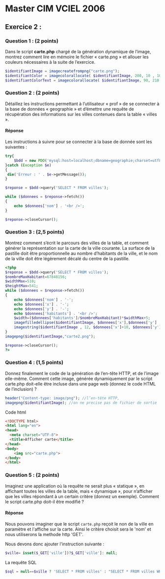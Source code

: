 # Master CIM VCIEL 2006
## Exercice 2 : 

### **Question 1 : (2 points)**
Dans le script **carte.php** chargé de la génération dynamique de l’image,
montrez comment lire en mémoire le fichier « carte.png » et allouer les
couleurs nécessaires à la suite de l’exercice.

```php
$identifiantImage = imagecreatefrompng("carte.png");
$identifiantColor = imagecolorallocate( $identifiantImage, 200, 10 , 10);
$identifiantColorText = imagecolorallocate( $identifiantImage, 90, 210 , 110);
```

### **Question 2 : (2 points)**
Détaillez les instructions permettant à l’utilisateur « prof » de se connecter à la
base de données « geographie » et d’émettre une requête de récupération
des informations sur les villes contenues dans la table « villes ».

#### Réponse
Les instructions à suivre pour se connecter à la base de donnée sont les suivantes :

```php
try{
    $bdd = new PDO('mysql:host=localhost;dbname=geographie;charset=utf8', 'prof', 'password');
}catch (Exception $e)
{
 die('Erreur : ' . $e->getMessage());
}

$reponse = $bdd->query('SELECT * FROM villes');

while ($donnees = $reponse->fetch())
{
	echo $donnees['nom'] . '<br />';
}

$reponse->closeCursor();
```

### Question 3 : (2,5 points)
Montrez comment s’écrit le parcours des villes de la table, et comment
générer la représentation sur la carte de la ville courante. La surface de la
pastille doit être proportionnelle au nombre d’habitants de la ville, et le nom
de la ville doit être légèrement décalé du centre de la pastille.

```php
<?php
$reponse = $bdd->query('SELECT * FROM villes');
$nombreMaxHabitant=67848156;
$widthMax=510;
$heightMax=541;
while ($donnees = $reponse->fetch())
{
    echo $donnees['nom'] . '-';
    echo $donnees['x'] . '-';
    echo $donnees['y'] . '-';
    echo $donnees['habitants'] . '<br />';
    $width=($donnees['habitants']/$nombreMaxHabitant)*$widthMax+5;
    imagefilledellipse($identifiantImage, $donnees['x'],$donnees['y'] , $width, $width ,$identifiantColor );
    imagestring($identifiantImage , 12, $donnees['x']+10, $donnees['y'] - 10, $donnees['nom'] ,$identifiantColorText);
}
imagepng($identifiantImage,"carte2.png");

$reponse->closeCursor();
?>
```

### Question 4 : (1,5 points)
Donnez finalement le code de la génération de l’en-tête HTTP, et de l’image
elle-même. Comment cette image, générée dynamiquement par le script
carte.php doit-elle être incluse dans une page web (donnez le code HTML de
l’inclusion) ?

```php
header("Content-type: image/png"); //l’en-tête HTTP,
imagepng($identifiantImage); //on ne precise pas de fichier de sortie
```
Code html
```html
<!DOCTYPE html>
<html lang="en">
<head>
  <meta charset="UTF-8">
  <title>Afficher carte</title>
</head>
<body>
    <img src="carte.php">
</body>
</html>
```

### Question 5 : (2 points)
Imaginez une application où la requête ne serait plus « statique », en
affichant toutes les villes de la table, mais « dynamique », pour n’afficher que
les villes répondant à un certain critère (donnez un exemple). Comment le
script carte.php doit-il être modifié ?

#### Réponse
Nous pouvons imaginer que le script `carte.php` reçoit le non de la ville
en paramètre et l'affiche sur la carte. Ainsi le critère choisit sera le 'nom' et nous 
 utiliserons la methode http 'GET'.
 
 Nous devons donc ajouter l'instruction suivante :
```php
$ville= isset($_GET['ville'])?$_GET['ville']: null;
```

La requête SQL

```php
$sql = null==$ville ? 'SELECT * FROM villes' : "SELECT * FROM villes WHERE nom LIKE '%$ville%'";
```

